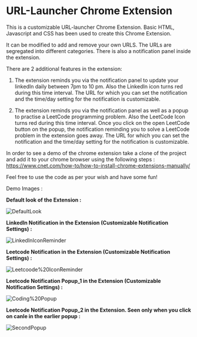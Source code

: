 # URL-Launcher Chrome Extension

This is a customizable URL-launcher Chrome Extension. 
Basic HTML, Javascript and CSS has been used to create this Chrome Extension.

It can be modified to add and remove your own URLS. 
The URLs are segregated into different categories.
There is also a notification panel inside the extension.

There are 2 additional features in the extension:

1. The extension reminds you via the notification panel to update your linkedIn daily between 7pm to 10 pm.
   Also the LinkedIn icon turns red during this time interval. The URL for which you can set the notification and the time/day    setting for the notification is customizable.

2. The extension reminds you via the notification panel as well as a popup to practise a LeetCode programming problem.
   Also the LeetCode Icon turns red during this time interval. Once you click on the open LeetCode button on the popup, the      notification reminding you to solve a LeetCode problem in the extension goes away.
   The URL for which you can set the notification and the time/day setting for the notification is customizable.
   
   
In order to see a demo of the chrome extension take a clone of the project and add it to your chrome browser using the following steps : 
https://www.cnet.com/how-to/how-to-install-chrome-extensions-manually/


Feel free to use the code as per your wish and have some fun!
   
Demo Images : 

**Default look of the Extension :**

![DefaultLook](https://github.com/pandyabhavik2494/Screenshots/blob/master/DefaultLook.png)



**LinkedIn Notification in the Extension (Customizable Notification Settings) :**

![LinkedInIconReminder](https://github.com/pandyabhavik2494/Screenshots/blob/master/LinkedInIconReminder.png)



**Leetcode Notification in the Extension (Customizable Notification Settings) :**

![Leetcoode%20IconReminder](https://github.com/pandyabhavik2494/Screenshots/blob/master/Leetcoode%20IconReminder.png)



**Leetcode Notification Popup_1 in the Extension (Customizable Notification Settings) :**

![Coding%20Popup](https://github.com/pandyabhavik2494/Screenshots/blob/master/Coding%20Popup.png)



**Leetcode Notification Popup_2 in the Extension. Seen only when you click on canle in the earlier popup :**

![SecondPopup](https://github.com/pandyabhavik2494/Screenshots/blob/master/SecondPopup.png)


